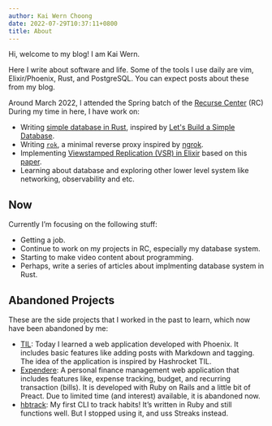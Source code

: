 ```yaml
---
author: Kai Wern Choong
date: 2022-07-29T10:37:11+0800
title: About
---
```


Hi, welcome to my blog! I am Kai Wern.

Here I write about software and life. Some of the tools I use daily
are vim, Elixir/Phoenix, Rust, and PostgreSQL. You can expect posts about these from my blog.

Around March 2022, I attended the Spring batch of the [Recurse Center](https://www.recurse.com/) (RC)
During my time in here, I have work on:

- Writing [simple database in Rust](https://github.com/kw7oe/mini-db), inspired by
[Let's Build a Simple Database](https://cstack.github.io/db_tutorial/).
- Writing [`rok`](https://github.com/kw7oe/rok), a minimal reverse proxy inspired by [ngrok](https://ngrok.io).
- Implementing [Viewstamped Replication (VSR) in Elixir](https://github.com/kw7oe/vsr-elixir) based on this
[paper](https://pmg.csail.mit.edu/papers/vr-revisited.pdf).
- Learning about database and exploring other lower level system like networking, observability and etc.

## Now

Currently I’m focusing on the following stuff:

- Getting a job.
- Continue to work on my projects in RC, especially my database system.
- Starting to make video content about programming.
- Perhaps, write a series of articles about implmenting database system in
Rust.

## Abandoned Projects

These are the side projects that I worked in the past to learn, which now have been abandoned by me:

- [TIL][1]: Today I learned a web application developed with Phoenix. It includes basic features like adding posts with Markdown and tagging. The idea of the application is inspired by Hashrocket TIL.
- [Expendere][2]: A personal finance management web application that includes features like, expense tracking, budget, and recurring transaction (bills). It is developed with Ruby on Rails and a little bit of Preact. Due to limited time (and interest) available, it is abandoned now.
- [hbtrack][3]: My first CLI to track habits! It’s written in Ruby and still functions well. But I stopped using it, and uss Streaks instead.

[1]: https://til.kaiwern.com
[2]: https://expendere.herokuapp.com
[3]: https://github.com/kw7oe/hbtrack
